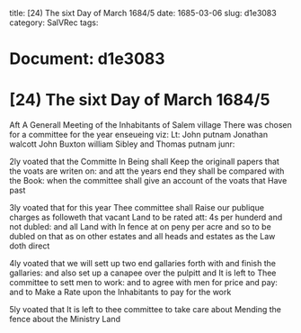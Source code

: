 title: [24) The sixt Day of March 1684/5
date: 1685-03-06
slug: d1e3083
category: SalVRec
tags: 




# Document: d1e3083


# [24) The sixt Day of March 1684/5

Aft A Generall Meeting of the Inhabitants of Salem village There was chosen for a committee for the year enseueing viz: Lt: John putnam Jonathan walcott John Buxton william Sibley and Thomas putnam junr:

2ly voated that the Committe In Being shall Keep the originall papers that the voats are writen on: and att the years end they shall be compared with the Book: when the committee shall give an account of the voats that Have past

3ly voated that for this year Thee committee shall Raise our publique charges as followeth that vacant Land to be rated att: 4s per hunderd and not dubled: and all Land with In fence at on peny per acre and so to be dubled on that as on other estates and all heads and estates as the Law doth direct

4ly voated that we will sett up two end gallaries forth with and finish the gallaries: and also set up a canapee over the pulpitt and It is left to Thee committee to sett men to work: and to agree with men for price and pay: and to Make a Rate upon the Inhabitants to pay for the work

5ly voated that It is left to thee committee to take care about Mending the fence about the Ministry Land
